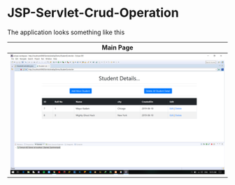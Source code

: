 # JSP-Servlet-Crud-Operation

 The application looks something like this
 
 | Main Page |
|:-:|
| ![](output.png)

